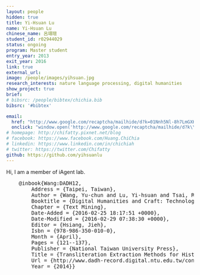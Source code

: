 ```yaml
---
layout: people
hidden: true
title: Yi-Hsuan Lu
name: Yi-Hsuan Lu
chinese_name: 呂翊瑄
student_id: r02944029
status: ongoing
program: Master student
entry_year: 2013
exit_year: 2016
link: true
external_url:
image: /people/images/yihsuan.jpg
research_interests: nature language processing, digital humanities
show_project: true
brief:
# bibsrc: /people/bibtex/chichia.bib
bibsrc: '#bibtex'

email:
  href: "http://www.google.com/recaptcha/mailhide/d?k=01Nnh5Nl-8h7LmGXH_0bspGQ==&amp;c=2q1nwpiQ9QxJ6Vqyzq7CHsT9KDiIYRMG-AdatLpOCsI="
  onclick: "window.open('http://www.google.com/recaptcha/mailhide/d?k\\07501Nnh5Nl-8h7LmGXH_0bspGQ\\75\\75\\46c\\0752q1nwpiQ9QxJ6Vqyzq7CHsT9KDiIYRMG-AdatLpOCsI\\075', '', 'toolbar=0,scrollbars=0,location=0,statusbar=0,menubar=0,resizable=0,width=500,height=300'); return false;"
# homepage: http://chifatty.pixnet.net/blog
# facebook: https://www.facebook.com/Huang.ChiChia
# linkedin: https://www.linkedin.com/in/chichiah
# twitter: https://twitter.com/Chifatty
github: https://github.com/yihsuanlu
---
```



Hi, I am a member of iAgent lab.

<pre id="bibtex">
    @inbook{Wang:DADH12,
        Address = {Taipei, Taiwan},
        Author = {Wang, Yu-chun and Lu, Yi-hsuan and Tsai, Richard Tzong-han and Liu, Qing-feng and Jin, Guan-tao and Liu, Chao-lin},
        Booktitle = {Digital Humanities and Craft: Technological Change},
        Chapter = {Text Mining},
        Date-Added = {2016-02-25 18:17:51 +0000},
        Date-Modified = {2016-02-29 07:38:30 +0000},
        Editor = {Hsiang, Jieh},
        Isbn = {978-986-350-010-0},
        Month = {April},
        Pages = {121--137},
        Publisher = {National Taiwan University Press},
        Title = {Transliteration Extraction Methods for Historical Chinese Literature},
        Url = {http://www.dadh-record.digital.ntu.edu.tw/config_xml/2012config/programINFO/abs/paper05_02_abs.pdf},
        Year = {2014}}
</pre>
